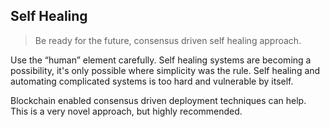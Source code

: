 ## Self Healing

> Be ready for the future, consensus driven self healing approach.

Use the “human” element carefully. Self healing systems are becoming a possibility, it's only possible where simplicity was the rule. Self healing and automating complicated systems is too hard and vulnerable by itself.

Blockchain enabled consensus driven deployment techniques can help. This is a very novel approach, but highly recommended.